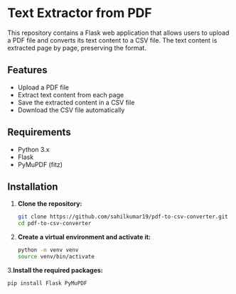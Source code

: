 # Text Extractor from PDF

This repository contains a Flask web application that allows users to upload a PDF file and converts its text content to a CSV file. The text content is extracted page by page, preserving the format.

## Features

- Upload a PDF file
- Extract text content from each page
- Save the extracted content in a CSV file
- Download the CSV file automatically

## Requirements

- Python 3.x
- Flask
- PyMuPDF (fitz)

## Installation

1. **Clone the repository:**
   ```bash
   git clone https://github.com/sahilkumar19/pdf-to-csv-converter.git
   cd pdf-to-csv-converter
2. **Create a virtual environment and activate it:**
   ```bash
   python -m venv venv
   source venv/bin/activate
3.**Install the required packages:**
  ```bash
pip install Flask PyMuPDF


